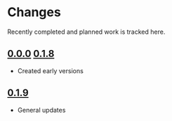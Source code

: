 # Changes
Recently completed and planned work is tracked here.

## [0.0.0](.) [0.1.8](.)
- Created early versions

## [0.1.9](.)
- General updates
